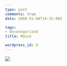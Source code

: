 ```yaml
---
type: post
comments: true
date: 2008-01-04T14:32:00Z

tags:
- Uncategorized
title: Maize

wordpress_id: 8
---
```


[![](http://farm3.static.flickr.com/2414/2151328593_05502d8217.jpg)](http://www.flickr.com/photos/mattj/2151328593/)
